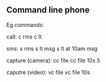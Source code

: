 ## Command line phone

Eg commands:

call:
   c rms
   c lt

sms:
   s rms
   s lt msg
   s lt at 10am msg

capture (camera):
   cc file
   cc file 10s 5

caputre (video):
   vc file
   vc file 10s

	

